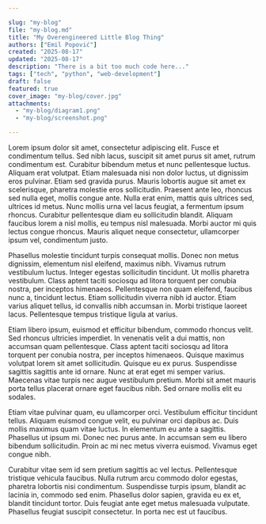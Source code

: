 ```yaml
---

slug: "my-blog"
file: "my-blog.md"
title: "My Overengineered Little Blog Thing"
authors: ["Emil Popović"]
created: "2025-08-17"
updated: "2025-08-17"
description: "There is a bit too much code here..."
tags: ["tech", "python", "web-development"]
draft: false
featured: true
cover_image: "my-blog/cover.jpg"
attachments:
  - "my-blog/diagram1.png"
  - "my-blog/screenshot.png"

---
```


Lorem ipsum dolor sit amet, consectetur adipiscing elit. Fusce et condimentum tellus. Sed nibh lacus, suscipit sit amet purus sit amet, rutrum condimentum est. Curabitur bibendum metus et nunc pellentesque luctus. Aliquam erat volutpat. Etiam malesuada nisi non dolor luctus, ut dignissim eros pulvinar. Etiam sed gravida purus. Mauris lobortis augue sit amet ex scelerisque, pharetra molestie eros sollicitudin. Praesent ante leo, rhoncus sed nulla eget, mollis congue ante. Nulla erat enim, mattis quis ultrices sed, ultrices id metus. Nunc mollis urna vel lacus feugiat, a fermentum ipsum rhoncus. Curabitur pellentesque diam eu sollicitudin blandit. Aliquam faucibus lorem a nisl mollis, eu tempus nisl malesuada. Morbi auctor mi quis lectus congue rhoncus. Mauris aliquet neque consectetur, ullamcorper ipsum vel, condimentum justo.

Phasellus molestie tincidunt turpis consequat mollis. Donec non metus dignissim, elementum nisl eleifend, maximus nibh. Vivamus rutrum vestibulum luctus. Integer egestas sollicitudin tincidunt. Ut mollis pharetra vestibulum. Class aptent taciti sociosqu ad litora torquent per conubia nostra, per inceptos himenaeos. Pellentesque non quam eleifend, faucibus nunc a, tincidunt lectus. Etiam sollicitudin viverra nibh id auctor. Etiam varius aliquet tellus, id convallis nibh accumsan in. Morbi tristique laoreet lacus. Pellentesque tempus tristique ligula at varius.

Etiam libero ipsum, euismod et efficitur bibendum, commodo rhoncus velit. Sed rhoncus ultricies imperdiet. In venenatis velit a dui mattis, non accumsan quam pellentesque. Class aptent taciti sociosqu ad litora torquent per conubia nostra, per inceptos himenaeos. Quisque maximus volutpat lorem sit amet sollicitudin. Quisque eu ex purus. Suspendisse sagittis sagittis ante id ornare. Nunc at erat eget mi semper varius. Maecenas vitae turpis nec augue vestibulum pretium. Morbi sit amet mauris porta tellus placerat ornare eget faucibus nibh. Sed ornare mollis elit eu sodales.

Etiam vitae pulvinar quam, eu ullamcorper orci. Vestibulum efficitur tincidunt tellus. Aliquam euismod congue velit, eu pulvinar orci dapibus ac. Duis mollis maximus quam vitae luctus. In elementum eu ante a sagittis. Phasellus ut ipsum mi. Donec nec purus ante. In accumsan sem eu libero bibendum sollicitudin. Proin ac mi nec metus viverra euismod. Vivamus eget congue nibh.

Curabitur vitae sem id sem pretium sagittis ac vel lectus. Pellentesque tristique vehicula faucibus. Nulla rutrum arcu commodo dolor egestas, pharetra lobortis nisi condimentum. Suspendisse turpis ipsum, blandit ac lacinia in, commodo sed enim. Phasellus dolor sapien, gravida eu ex et, blandit tincidunt tortor. Duis feugiat ante eget metus malesuada vulputate. Phasellus feugiat suscipit consectetur. In porta nec est ut faucibus. 
